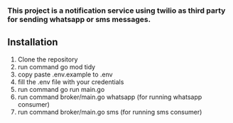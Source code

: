 <h3>This project is a notification service using twilio as third party for sending whatsapp or sms messages.</h3>

## Installation
1. Clone the repository
2. run command go mod tidy
3. copy paste .env.example to .env
4. fill the .env file with your credentials
5. run command go run main.go
6. run command broker/main.go whatsapp (for running whatsapp consumer)
7. run command broker/main.go sms (for running sms consumer)

